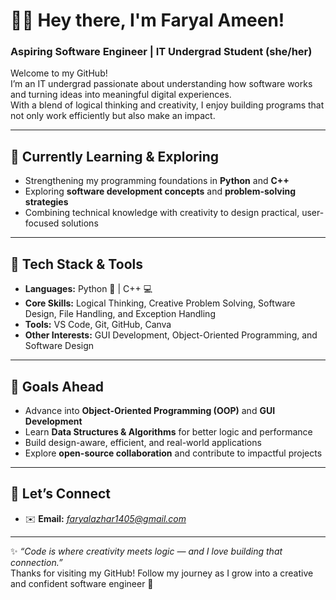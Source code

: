 # 👩‍💻 Hey there, I'm Faryal Ameen!

### Aspiring Software Engineer | IT Undergrad Student (she/her)

Welcome to my GitHub!  
I’m an IT undergrad passionate about understanding how software works and turning ideas into meaningful digital experiences.  
With a blend of logical thinking and creativity, I enjoy building programs that not only work efficiently but also make an impact.

---

## 🌱 Currently Learning & Exploring
- Strengthening my programming foundations in **Python** and **C++**  
- Exploring **software development concepts** and **problem-solving strategies**  
- Combining technical knowledge with creativity to design practical, user-focused solutions  

---

## 🧠 Tech Stack & Tools
- **Languages:** Python 🐍 | C++ 💻  
- **Core Skills:** Logical Thinking, Creative Problem Solving, Software Design, File Handling, and Exception Handling  
- **Tools:** VS Code, Git, GitHub, Canva  
- **Other Interests:** GUI Development, Object-Oriented Programming, and Software Design  

---

## 🎯 Goals Ahead
- Advance into **Object-Oriented Programming (OOP)** and **GUI Development**  
- Learn **Data Structures & Algorithms** for better logic and performance  
- Build design-aware, efficient, and real-world applications  
- Explore **open-source collaboration** and contribute to impactful projects  

---

## 💬 Let’s Connect
- ✉️ **Email:** *faryalazhar1405@gmail.com*  

---

✨ *“Code is where creativity meets logic — and I love building that connection.”*  
Thanks for visiting my GitHub! Follow my journey as I grow into a creative and confident software engineer 🚀

